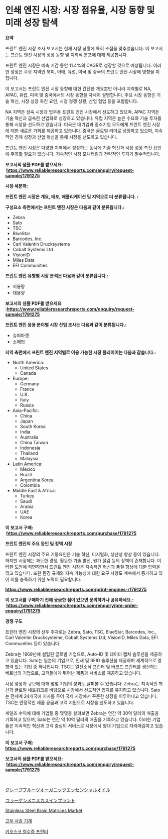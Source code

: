 <p><h1>인쇄 엔진 시장: 시장 점유율, 시장 동향 및 미래 성장 탐색</h1></p><p><strong>요약</strong></p>
<p><p>프린트 엔진 시장 조사 보고서는 현재 시장 상황에 특히 초점을 맞추었습니다. 이 보고서는 프린트 엔진 시장의 성장 동향 및 지리적 분포에 대해 제공합니다. </p><p>프린트 엔진 시장은 예측 기간 동안 11.4%의 CAGR로 성장할 것으로 예상됩니다. 이러한 성장은 주요 지역인 북미, 아태, 유럽, 미국 및 중국의 프린트 엔진 시장에 영향을 미칩니다.</p><p>이 보고서는 프린트 엔진 시장 동향에 대한 간단한 개요뿐만 아니라 지역별로 NA, APAC, 유럽, 미국 및 중국에서의 시장 동향을 자세히 설명합니다. 주요 시장 동향은 기술 혁신, 시장 성장 촉진 요인, 시장 경쟁 상황, 산업 협업 등을 포함합니다.</p><p>NA 지역은 성숙 시장과 업무용 프린트 엔진 시장에서 선도하고 있으며, APAC 지역은 기술 혁신과 급속한 산업화로 성장하고 있습니다. 유럽 지역은 높은 수요와 기술 투자를 통해 시장을 선도하고 있습니다. 미국은 대기업과 중소기업 모두에게 프린트 엔진 시장에 대한 새로운 기회를 제공하고 있습니다. 중국은 글로벌 리더로 성장하고 있으며, 지속적인 경제 성장과 산업 혁신을 통해 시장을 선도하고 있습니다.</p><p>프린트 엔진 시장은 다양한 지역에서 성장하는 동시에 기술 혁신과 시장 성장 촉진 요인에 주목할 필요가 있습니다. 지속적인 시장 모니터링과 전략적인 투자가 필수적입니다.</p></p>
<p><strong>보고서의 샘플 PDF를 받으세요: &nbsp;<a href="https://www.reliableresearchreports.com/enquiry/request-sample/1791275">https://www.reliableresearchreports.com/enquiry/request-sample/1791275</a></strong></p>
<p><strong>시장 세분화:</strong></p>
<p><strong> 프린트 엔진 시장은 개요, 배포, 애플리케이션 및 지역으로 더 분류됩니다. :</strong></p>
<p><strong>구성요소 측면에서는 프린트 엔진 시장은 다음과 같이 분류됩니다.:</strong></p>
<p><ul><li>Zebra</li><li>Sato</li><li>TSC</li><li>BlueStar</li><li>Barcodes, Inc.</li><li>Carl Valentin Drucksysteme</li><li>Cobalt Systems Ltd</li><li>VisionID</li><li>Miles Data</li><li>EFI Communities</li></ul></p>
<p><strong> 프린트 엔진 유형별 시장 분석은 다음과 같이 분류됩니다.:</strong></p>
<p><ul><li>저용량</li><li>대용량</li></ul></p>
<p><strong>보고서의 샘플 PDF를 받으세요 :<a href="https://www.reliableresearchreports.com/enquiry/request-sample/1791275">https://www.reliableresearchreports.com/enquiry/request-sample/1791275</a></strong></p>
<p><strong> 프린트 엔진 응용 분야별 시장 산업 조사는 다음과 같이 분류됩니다.:</strong></p>
<p><ul><li>슈퍼마켓</li><li>소매업</li></ul></p>
<p><strong>지역 측면에서 프린트 엔진 지역별로 이용 가능한 시장 플레이어는 다음과 같습니다.:</strong></p>
<p><ul>
    <li>
        North America:
        <ul>
            <li>United States</li>
            <li>Canada</li>
        </ul>
    </li>
    <li>
        Europe:
        <ul>
            <li>Germany</li>
            <li>France</li>
            <li>U.K.</li>
            <li>Italy</li>
            <li>Russia</li>
        </ul>
    </li>
    <li>
        Asia-Pacific:
        <ul>
            <li>China</li>
            <li>Japan</li>
            <li>South Korea</li>
            <li>India</li>
            <li>Australia</li>
            <li>China Taiwan</li>
            <li>Indonesia</li>
            <li>Thailand</li>
            <li>Malaysia</li>
        </ul>
    </li>
    <li>
        Latin America:
        <ul>
            <li>Mexico</li>
            <li>Brazil</li>
            <li>Argentina Korea</li>
            <li>Colombia</li>
        </ul>
    </li>
    <li>
        Middle East & Africa:
        <ul>
            <li>Turkey</li>
            <li>Saudi</li>
            <li>Arabia</li>
            <li>UAE</li>
            <li>Korea</li>
        </ul>
    </li>
    </ul></p>
<p><strong>이 보고서 구매: &nbsp;<a href="https://www.reliableresearchreports.com/purchase/1791275">https://www.reliableresearchreports.com/purchase/1791275</a></strong></p>
<p><strong>프린트 엔진의 주요 동인 및 장벽 시장</strong></p>
<p><p>프린트 엔진 시장의 주요 기동요인은 기술 혁신, 디지털화, 생산성 향상 등이 있습니다. 하지만 시장에는 과도한 경쟁, 월등한 기술 발전, 원가 절감 등의 장벽이 존재합니다. 이러한 도전에 직면하면서 프린트 엔진 시장은 지속적인 혁신과 품질 향상에 대한 압력을 겪고 있습니다. 또한 환경 규제와 지속 가능성에 대한 요구 사항도 계속해서 증가하고 있어 이를 충족하기 위한 노력이 필요합니다.</p></p>
<p><strong><a href="https://www.reliableresearchreports.com/print-engines-r1791275">https://www.reliableresearchreports.com/print-engines-r1791275</a></strong></p>
<p><strong>이 보고서를 구매하기 전에 궁금한 점이 있으면 문의하거나 공유하세요.: &nbsp;<a href="https://www.reliableresearchreports.com/enquiry/pre-order-enquiry/1791275">https://www.reliableresearchreports.com/enquiry/pre-order-enquiry/1791275</a></strong></p>
<p><strong>경쟁 구도</strong></p>
<p><p>프린터 엔진 시장의 선두 주자로는 Zebra, Sato, TSC, BlueStar, Barcodes, Inc., Carl Valentin Drucksysteme, Cobalt Systems Ltd, VisionID, Miles Data, EFI Communities 등이 있습니다. </p><p>Zebra는 1969년에 설립된 글로벌 기업으로, Auto-ID 및 데이터 캡처 솔루션을 제공하고 있습니다. Sato는 일본의 기업으로, 인쇄 및 RFID 솔루션을 제공하며 세계적으로 영향력 있는 기업 중 하나입니다. TSC는 열전소식 프린터 및 바코드 프린터를 생산하는 베트남의 기업으로, 고객들에게 뛰어난 제품과 서비스를 제공하고 있습니다.</p><p>시장 성장과 규모에 대해 몇몇 기업의 성과도 살펴볼 수 있습니다. Zebra는 지속적인 혁신과 글로벌 네트워크를 바탕으로 시장에서 선도적인 입지를 유지하고 있습니다. Sato는 전세계 24개국에 지사를 두어 국제 시장에서 꾸준한 성장을 이루어내고 있습니다. TSC는 안정적인 제품 공급과 고객 지원으로 시장을 선도하고 있습니다.</p><p>세일즈 수익에 대해 기업들 중 몇몇을 살펴보면 Zebra는 연간 약 30억 달러의 매출을 기록하고 있으며, Sato는 연간 약 10억 달러의 매출을 기록하고 있습니다. 이러한 기업들은 지속적인 혁신과 고객 중심의 서비스로 시장에서 양대 기업으로 자리매김하고 있습니다.</p></p>
<p><strong>이 보고서 구매: &nbsp; <a href="https://www.reliableresearchreports.com/purchase/1791275">https://www.reliableresearchreports.com/purchase/1791275</a></strong></p>
<p><strong>보고서의 샘플 PDF를 받으세요: &nbsp;<a href="https://www.reliableresearchreports.com/enquiry/request-sample/1791275">https://www.reliableresearchreports.com/enquiry/request-sample/1791275</a></strong><strong></strong></p>
<p>&nbsp;</p>
<p><p><a href="https://medium.com/@jasohung45456/%E3%82%B0%E3%83%AC%E3%83%BC%E3%83%97%E3%83%95%E3%83%AB%E3%83%BC%E3%83%84%E3%82%AA%E3%83%BC%E3%82%AC%E3%83%8B%E3%83%83%E3%82%AF%E3%82%A8%E3%83%83%E3%82%BB%E3%83%B3%E3%82%B7%E3%83%A3%E3%83%AB%E3%82%AA%E3%82%A4%E3%83%AB%E3%81%AE%E5%B8%82%E5%A0%B4%E5%88%86%E6%9E%90%E3%81%A82024%E5%B9%B4%E3%81%8B%E3%82%892031%E5%B9%B4%E3%81%BE%E3%81%A7%E3%81%AE%E6%9C%9F%E9%96%93%E3%81%AE%E3%82%B5%E3%82%A4%E3%82%BA%E4%BA%88%E6%B8%AC-8787831a11d5">グレープフルーツオーガニックエッセンシャルオイル</a></p><p><a href="https://medium.com/@maureenbiologist34/%E3%82%B3%E3%83%A9%E3%83%BC%E3%82%B2%E3%83%B3%E3%83%A1%E3%83%8B%E3%82%B9%E3%82%AB%E3%82%B9%E3%82%A4%E3%83%B3%E3%83%97%E3%83%A9%E3%83%B3%E3%83%88%E3%81%AE%E5%B8%82%E5%A0%B4%E8%A6%8F%E6%A8%A1%E3%81%A8%E5%B8%82%E5%A0%B4%E5%8B%95%E5%90%91-%E5%AE%8C%E5%85%A8%E3%81%AA%E6%A5%AD%E7%95%8C%E6%A6%82%E8%A6%81-2024%E5%B9%B4%E3%81%8B%E3%82%892031%E5%B9%B4-506ed5b8de4a">コラーゲンメニスカスインプラント</a></p><p><a href="https://github.com/wusalecollins540tpqoz/Market-Research-Report-List-2/blob/main/stainless-steel-brain-matrices-market.md">Stainless Steel Brain Matrices Market</a></p><p><a href="https://medium.com/@bustersipes981/%EA%B3%A0%EB%AC%B4-%EC%82%AC%EC%B6%9C-%EA%B8%B0%EA%B3%84-%EC%8B%9C%EC%9E%A5-%EB%B3%B4%EA%B3%A0%EC%84%9C%EB%8A%94%EC%9D%B4-%EC%8B%9C%EC%9E%A5%EC%9D%98-%EC%B5%9C%EC%8B%A0-%ED%8A%B8%EB%A0%8C%EB%93%9C-%EB%B0%8F-%EC%84%B1%EC%9E%A5-%EA%B8%B0%ED%9A%8C%EB%A5%BC-%EC%95%8C%EB%A0%A4%EC%A4%8D%EB%8B%88%EB%8B%A4-16a753b2e5e6">고무 사출 기계</a></p><p><a href="https://github.com/royErdmtyan906778/Market-Research-Report-List-1/blob/main/578109121897.md">키오스크 영수증 프린터</a></p></p>